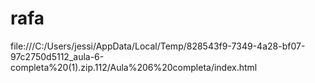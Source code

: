 # rafa
file:///C:/Users/jessi/AppData/Local/Temp/828543f9-7349-4a28-bf07-97c2750d5112_aula-6-completa%20(1).zip.112/Aula%206%20completa/index.html
